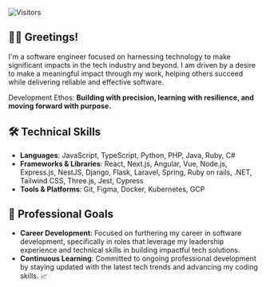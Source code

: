 <p>
  <img src="https://komarev.com/ghpvc/?username=jakubmdev&label=Visitors&color=2196F3&style=flat" alt="Visitors">
</p>

## 🧑‍💻 Greetings!

I'm a software engineer focused on harnessing technology to make significant impacts in the tech industry and beyond. I am driven by a desire to make a meaningful impact through my work, helping others succeed while delivering reliable and effective software.

Development Ethos: **Building with precision, learning with resilience, and moving forward with purpose.**


## 🛠️ Technical Skills
- **Languages**: JavaScript, TypeScript, Python, PHP, Java, Ruby, C#
- **Frameworks & Libraries**: React, Next.js, Angular, Vue, Node.js, Express.js, NestJS, Django, Flask, Laravel, Spring, Ruby on rails, .NET, Tailwind CSS, Three.js, Jest, Cypress
- **Tools & Platforms**: Git, Figma, Docker, Kubernetes, GCP

## 🚀 Professional Goals
- **Career Development**: Focused on furthering my career in software development, specifically in roles that leverage my leadership experience and technical skills in building impactful tech solutions.
- **Continuous Learning**: Committed to ongoing professional development by staying updated with the latest tech trends and advancing my coding skills. 📈
